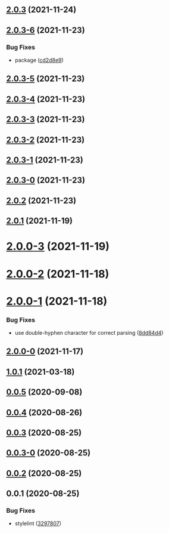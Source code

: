 ## [2.0.3](https://github.com/LCGroupIT/lcgroup.tools-linters/compare/v2.0.3-6...v2.0.3) (2021-11-24)



## [2.0.3-6](https://github.com/LCGroupIT/lcgroup.tools-linters/compare/v2.0.3-5...v2.0.3-6) (2021-11-23)


### Bug Fixes

* package ([cd2d8e9](https://github.com/LCGroupIT/lcgroup.tools-linters/commit/cd2d8e9f1052595995a0be6749bd4c1ba2a84c47))



## [2.0.3-5](https://github.com/LCGroupIT/lcgroup.tools-linters/compare/v2.0.3-4...v2.0.3-5) (2021-11-23)



## [2.0.3-4](https://github.com/LCGroupIT/lcgroup.tools-linters/compare/v2.0.3-3...v2.0.3-4) (2021-11-23)



## [2.0.3-3](https://github.com/LCGroupIT/lcgroup.tools-linters/compare/v2.0.3-2...v2.0.3-3) (2021-11-23)



## [2.0.3-2](https://github.com/LCGroupIT/lcgroup.tools-linters/compare/v2.0.3-1...v2.0.3-2) (2021-11-23)



## [2.0.3-1](https://github.com/LCGroupIT/lcgroup.tools-linters/compare/v2.0.3-0...v2.0.3-1) (2021-11-23)



## [2.0.3-0](https://github.com/LCGroupIT/lcgroup.tools-linters/compare/v2.0.2...v2.0.3-0) (2021-11-23)



## [2.0.2](https://github.com/LCGroupIT/lcgroup.tools-linters/compare/v2.0.1...v2.0.2) (2021-11-23)



## [2.0.1](https://github.com/LCGroupIT/lcgroup.tools-linters/compare/v2.0.0-3...v2.0.1) (2021-11-19)



# [2.0.0-3](https://github.com/LCGroupIT/lcgroup.tools-linters/compare/v2.0.0-2...v2.0.0-3) (2021-11-19)



# [2.0.0-2](https://github.com/LCGroupIT/lcgroup.tools-linters/compare/v2.0.0-1...v2.0.0-2) (2021-11-18)



# [2.0.0-1](https://github.com/LCGroupIT/lcgroup.tools-linters/compare/v2.0.0-0...v2.0.0-1) (2021-11-18)


### Bug Fixes

* use double-hyphen character for correct parsing ([8dd84d4](https://github.com/LCGroupIT/lcgroup.tools-linters/commit/8dd84d4f8f195be794a946c19ab68eaffbcb6fae))



## [2.0.0-0](https://github.com/LCGroupIT/lcgroup.tools-linters/compare/v1.0.1...v2.0.0-0) (2021-11-17)



## [1.0.1](https://github.com/LCGroupIT/lcgroup.tools-linters/compare/v0.1.0...v1.0.1) (2021-03-18)



## [0.0.5](https://github.com/LCGroupIT/lcgroup.tools-linters/compare/v0.0.4...v0.0.5) (2020-09-08)



## [0.0.4](https://github.com/LCGroupIT/lcgroup.tools-linters/compare/v0.0.3...v0.0.4) (2020-08-26)



## [0.0.3](https://github.com/LCGroupIT/lcgroup.tools-linters/compare/v0.0.3-0...v0.0.3) (2020-08-25)



## [0.0.3-0](https://github.com/LCGroupIT/lcgroup.tools-linters/compare/v0.0.2...v0.0.3-0) (2020-08-25)



## [0.0.2](https://github.com/LCGroupIT/lcgroup.tools-linters/compare/v0.0.1...v0.0.2) (2020-08-25)



## 0.0.1 (2020-08-25)


### Bug Fixes

* stylelint ([3297807](https://github.com/LCGroupIT/lcgroup.tools-linters/commit/3297807ee6fd75ae4b959563b43fdd5f5cd87c5a))



